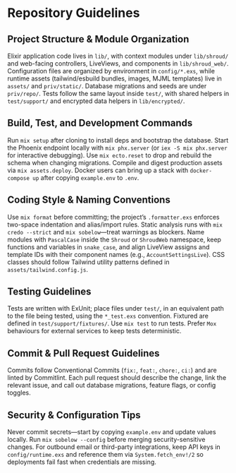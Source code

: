 # Repository Guidelines

## Project Structure & Module Organization

Elixir application code lives in `lib/`, with context modules under `lib/shroud/` and web-facing controllers, LiveViews, and components in `lib/shroud_web/`. Configuration files are organized by environment in `config/*.exs`, while runtime assets (tailwind/esbuild bundles, images, MJML templates) live in `assets/` and `priv/static/`. Database migrations and seeds are under `priv/repo/`. Tests follow the same layout inside `test/`, with shared helpers in `test/support/` and encrypted data helpers in `lib/encrypted/`.

## Build, Test, and Development Commands

Run `mix setup` after cloning to install deps and bootstrap the database. Start the Phoenix endpoint locally with `mix phx.server` (or `iex -S mix phx.server` for interactive debugging). Use `mix ecto.reset` to drop and rebuild the schema when changing migrations. Compile and digest production assets via `mix assets.deploy`. Docker users can bring up a stack with `docker-compose up` after copying `example.env` to `.env`.

## Coding Style & Naming Conventions

Use `mix format` before committing; the project’s `.formatter.exs` enforces two-space indentation and alias/import rules. Static analysis runs with `mix credo --strict` and `mix sobelow`—treat warnings as blockers. Name modules with `PascalCase` inside the `Shroud` or `ShroudWeb` namespace, keep functions and variables in `snake_case`, and align LiveView assigns and template IDs with their component names (e.g., `AccountSettingsLive`). CSS classes should follow Tailwind utility patterns defined in `assets/tailwind.config.js`.

## Testing Guidelines

Tests are written with ExUnit; place files under `test/`, in an equivalent path to the file being tested, using the `*_test.exs` convention. Fixtured are defined in `test/support/fixtures/`. Use `mix test` to run tests. Prefer `Mox` behaviours for external services to keep tests deterministic.

## Commit & Pull Request Guidelines

Commits follow Conventional Commits (`fix:`, `feat:`, `chore:`, `ci:`) and are linted by Commitlint. Each pull request should describe the change, link the relevant issue, and call out database migrations, feature flags, or config toggles.

## Security & Configuration Tips

Never commit secrets—start by copying `example.env` and update values locally. Run `mix sobelow --config` before merging security-sensitive changes. For outbound email or third-party integrations, keep API keys in `config/runtime.exs` and reference them via `System.fetch_env!/2` so deployments fail fast when credentials are missing.
